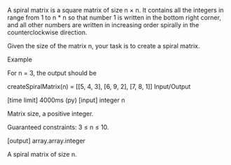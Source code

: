 A spiral matrix is a square matrix of size n × n. It contains all the integers in range from 1 to n * n so that number 1 is written in the bottom right corner, and all other numbers are written in increasing order spirally in the counterclockwise direction.

Given the size of the matrix n, your task is to create a spiral matrix.

Example

For n = 3, the output should be

createSpiralMatrix(n) = [[5, 4, 3],
                         [6, 9, 2],
                         [7, 8, 1]]
Input/Output

[time limit] 4000ms (py)
[input] integer n

Matrix size, a positive integer.

Guaranteed constraints:
3 ≤ n ≤ 10.

[output] array.array.integer

A spiral matrix of size n.
